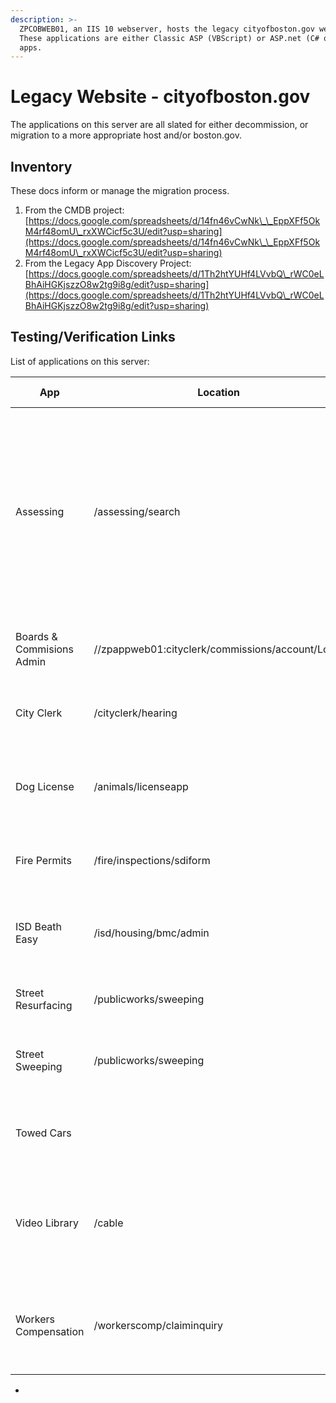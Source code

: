 ```yaml
---
description: >-
  ZPCOBWEB01, an IIS 10 webserver, hosts the legacy cityofboston.gov website.
  These applications are either Classic ASP (VBScript) or ASP.net (C# or VB.net)
  apps.
---
```


# Legacy Website - cityofboston.gov

The applications on this server are all slated for either decommission, or migration to a more appropriate host and/or boston.gov.&#x20;

## Inventory

These docs inform or manage the migration process.

1. From the CMDB project: [https://docs.google.com/spreadsheets/d/14fn46vCwNk\_\_EppXFf5OkM4rf48omU\_rxXWCicf5c3U/edit?usp=sharing](https://docs.google.com/spreadsheets/d/14fn46vCwNk\_\_EppXFf5OkM4rf48omU\_rxXWCicf5c3U/edit?usp=sharing)
2. From the Legacy App Discovery Project:\
   [https://docs.google.com/spreadsheets/d/1Th2htYUHf4LVvbQ\_rWC0eLBhAiHGKjszzO8w2tg9i8g/edit?usp=sharing](https://docs.google.com/spreadsheets/d/1Th2htYUHf4LVvbQ\_rWC0eLBhAiHGKjszzO8w2tg9i8g/edit?usp=sharing)

## Testing/Verification Links

List of applications on this server:

<table data-full-width="true"><thead><tr><th width="227">App</th><th width="193.5">Location</th><th width="263">Test Page/Links</th><th>Notes</th></tr></thead><tbody><tr><td>Assessing</td><td>/assessing/search</td><td><p>use parcel 05204203000 or 0100010000</p><ul><li><a href="https://www.cityofboston.gov/assessing/search">Homepage</a></li><li><a href="https://www.cityofboston.gov/assessing/search/?q=0504203000">Property Search</a> by pid</li><li><a href="https://www.cityofboston.gov/assessing/search/?owner=OLDE%20TOWN%20TEAM%20REALTY%20TRUST">Property Search</a> by owner</li><li><a href="https://www.cityofboston.gov/assessing/search/?pid=0504203000">Property View</a></li><li><a href="http://app01.cityofboston.gov/AssessingMap/?find=0504203000">map</a></li></ul></td><td></td></tr><tr><td>Boards &#x26; Commisions Admin</td><td>//zpappweb01:cityclerk/commissions/account/Login</td><td><ul><li><a href="http://zpappweb01/cityclerk/commissions/account/Login?ReturnUrl=%2Fcityclerk%2Fcommissions%2F">Admin</a></li></ul></td><td>Note this is <strong>not</strong> on <strong>ZPCOBWEB01</strong>, it is on <mark style="color:red;"><strong>ZPAPPWEB01</strong></mark></td></tr><tr><td>City Clerk</td><td>/cityclerk/hearing</td><td><ul><li><a href="https://www.cityofboston.gov/cityclerk/hearing/see.asp?type=ag">Council Meeting Agenda</a></li></ul></td><td></td></tr><tr><td>Dog License</td><td>/animals/licenseapp</td><td><ul><li>use tag A-01036 name Juniper</li><li><a href="https://www.cityofboston.gov/animals/licenseapp/Default.aspx">Application</a></li></ul></td><td></td></tr><tr><td>Fire Permits</td><td>/fire/inspections/sdiform</td><td><ul><li><a href="http://documents.boston.gov/images_documents/RPT%20-%20Fleet%20Counselor%20Services_tcm3-8598.pdf">documents</a></li><li><a href="https://www.cityofboston.gov/fire/inspections/sdiform/firerequest.aspx">request form</a></li></ul></td><td></td></tr><tr><td>ISD Beath Easy</td><td>/isd/housing/bmc/admin</td><td><p>Use RichardO / test</p><ul><li><a href="https://www.cityofboston.gov/isd/housing/bmc/admin/login.asp">Admin Login</a></li></ul></td><td></td></tr><tr><td>Street Resurfacing</td><td>/publicworks/sweeping</td><td><ul><li><a href="https://www.cityofboston.gov/publicworks/sweeping/Resurfacing.aspx">Homepage</a></li></ul></td><td><ul><li>Classic ASP app</li></ul></td></tr><tr><td>Street Sweeping</td><td>/publicworks/sweeping</td><td><ul><li><a href="https://www.cityofboston.gov/publicworks/sweeping/">Search</a></li><li><a href="https://www.cityofboston.gov/publicworks/sweeping/lyris.asp?email=lisaur1@yahoo.com&#x26;date=04/17/2023">Email Alerts</a></li><li><a href="https://localhost/publicworks/sweeping/admin/Default.aspx">Admin</a></li></ul></td><td><ul><li>aspx (c#) app</li></ul></td></tr><tr><td>Towed Cars</td><td></td><td><p>use plate 123456</p><ul><li><a href="https://www.cityofboston.gov/towing/search/">Search</a></li></ul></td><td></td></tr><tr><td>Video Library</td><td>/cable</td><td><p>Use "street" and "Public Works"</p><ul><li><a href="https://www.cityofboston.gov/cable/video_library.asp">Search</a></li><li><a href="https://www.cityofboston.gov/cable/video_library.asp?id=57241">Example Video</a></li></ul></td><td></td></tr><tr><td>Workers Compensation</td><td>/workerscomp/claiminquiry</td><td><p>Login details in dashlane</p><ul><li><a href="https://www.cityofboston.gov/workerscomp/claiminquiry/">Homepage</a></li><li><a href="https://www.cityofboston.gov/workerscomp/claiminquiry/login.aspx">Admin Login</a></li></ul></td><td></td></tr></tbody></table>

*
